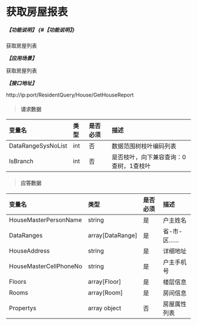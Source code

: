 # 获取房屋报表

##### _【功能说明】_ {#【功能说明】}

获取房屋列表

_**【应用场景】**_

获取房屋列表

_**【接口地址】**_

http://ip:port/ResidentQuery/House/GetHouseReport



> #### 请求数据

| 变量名 | 类型 | 是否必须 | 描述 |
| :--- | :--- | :--- | :--- |
| DataRangeSysNoList | int | 否 | 数据范围树枝叶编码列表 |
| IsBranch | int | 否 | 是否枝叶，向下兼容查询：0查树，1查枝叶 |




> #### 应答数据 

| 变量名 | 类型 | 是否必须 | 描述 |
| :--- | :--- | :--- | :--- |
| HouseMasterPersonName| string | 是 | 户主姓名|
| DataRanges| array[DataRange]| 是 | 省-市-区……|
| HouseAddress| string| 是 | 详细地址|
| HouseMasterCellPhoneNo| string| 是 | 户主手机号|
| Floors| array[Floor]| 是 | 楼层信息|
| Rooms| array[Room]| 是 | 房间信息|
| Propertys | array object | 否 | 房屋属性列表 |













